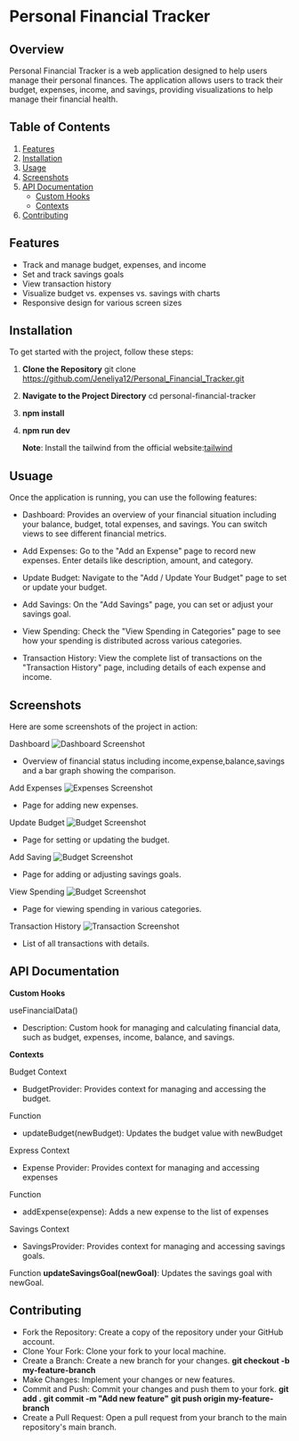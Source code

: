 # Personal Financial Tracker

## Overview

Personal Financial Tracker is a web application designed to help users manage their personal finances. The application allows users to track their budget, expenses, income, and savings, providing visualizations to help manage their financial health.

## Table of Contents

1. [Features](#features)
2. [Installation](#installation)
3. [Usage](#usage)
4. [Screenshots](#screenshots)
5. [API Documentation](#api-documentation)
   - [Custom Hooks](#custom-hooks)
   - [Contexts](#contexts)
6. [Contributing](#contributing)

## Features

- Track and manage budget, expenses, and income
- Set and track savings goals
- View transaction history
- Visualize budget vs. expenses vs. savings with charts
- Responsive design for various screen sizes

## Installation

To get started with the project, follow these steps:

1. **Clone the Repository**
   git clone https://github.com/Jeneliya12/Personal_Financial_Tracker.git

2. **Navigate to the Project Directory**
   cd personal-financial-tracker

3. **npm install**

4. **npm run dev**

   **Note**: Install the tailwind from the official website:[tailwind](https://tailwindcss.com/docs/guides/create-react-app)

## Usuage

Once the application is running, you can use the following features:

- Dashboard: Provides an overview of your financial situation including your balance, budget, total expenses, and savings. You can switch views to see different financial metrics.

- Add Expenses: Go to the "Add an Expense" page to record new expenses. Enter details like description, amount, and category.

- Update Budget: Navigate to the "Add / Update Your Budget" page to set or update your budget.

- Add Savings: On the "Add Savings" page, you can set or adjust your savings goal.

- View Spending: Check the "View Spending in Categories" page to see how your spending is distributed across various categories.

- Transaction History: View the complete list of transactions on the "Transaction History" page, including details of each expense and income.

## Screenshots

Here are some screenshots of the project in action:

Dashboard
![Dashboard Screenshot](public/assets/images/dashboardoverview.png)

- Overview of financial status including income,expense,balance,savings and a bar graph showing the comparison.

Add Expenses
![Expenses Screenshot](public/assets/images/addexpense.png)

- Page for adding new expenses.

Update Budget
![Budget Screenshot](public/assets/images/addincome.png)

- Page for setting or updating the budget.

Add Saving
![Budget Screenshot](public/assets/images/addsaving.png)

- Page for adding or adjusting savings goals.

View Spending
![Budget Screenshot](public/assets/images/category.png)

- Page for viewing spending in various categories.

Transaction History
![Transaction Screenshot](public/assets/images/transactionhistory.png)

- List of all transactions with details.

## API Documentation

**Custom Hooks**

useFinancialData()

- Description: Custom hook for managing and calculating financial data, such as budget, expenses, income, balance, and savings.

**Contexts**

Budget Context

- BudgetProvider: Provides context for managing and accessing the budget.

Function

- updateBudget(newBudget): Updates the budget value with newBudget

Express Context

- Expense Provider: Provides context for managing and accessing expenses

Function

- addExpense(expense): Adds a new expense to the list of expenses

Savings Context

- SavingsProvider: Provides context for managing and accessing savings goals.

Function
**updateSavingsGoal(newGoal)**: Updates the savings goal with newGoal.

## Contributing

- Fork the Repository: Create a copy of the repository under your GitHub account.
- Clone Your Fork: Clone your fork to your local machine.
- Create a Branch: Create a new branch for your changes.
  **git checkout -b my-feature-branch**
- Make Changes: Implement your changes or new features.
- Commit and Push: Commit your changes and push them to your fork.
  **git add .**
  **git commit -m "Add new feature"**
  **git push origin my-feature-branch**
- Create a Pull Request: Open a pull request from your branch to the main repository's main branch.
